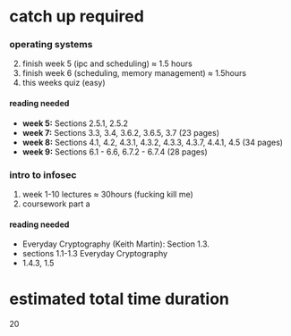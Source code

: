 # catch up required

### operating systems

2. finish week 5 (ipc and scheduling) ≈ 1.5 hours
3. finish week 6 (scheduling, memory management) ≈ 1.5hours
4. this weeks quiz (easy)

#### reading needed

-   **week 5:** Sections 2.5.1, 2.5.2
-   **week 7:** Sections 3.3, 3.4, 3.6.2, 3.6.5, 3.7 (23 pages)
-   **week 8:** Sections 4.1, 4.2, 4.3.1, 4.3.2, 4.3.3, 4.3.7, 4.4.1, 4.5 (34 pages)
-   **week 9:** Sections 6.1 - 6.6, 6.7.2 - 6.7.4 (28 pages)

### intro to infosec

1. week 1-10 lectures ≈ 30hours (fucking kill me)
2. coursework part a

#### reading needed

-   Everyday Cryptography (Keith Martin): Section 1.3.
-   sections 1.1-1.3 Everyday Cryptography
-   1.4.3, 1.5

# estimated total time duration

20
